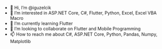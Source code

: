 - 👋 Hi, I’m @iguzelcik
- 👀 I’m interested in ASP.NET Core, C#, Flutter, Python, Excel, Excel VBA Macro
- 🌱 I’m currently learning Flutter 
- 💞️ I’m looking to collaborate on Flutter and Mobile Programming
- 📫 How to reach me about C#, ASP.NET Core, Python, Pandas, Numpy, Matplotlib

<!---
iguzelcik/iguzelcik is a ✨ special ✨ repository because its `README.md` (this file) appears on your GitHub profile.
You can click the Preview link to take a look at your changes.
--->
